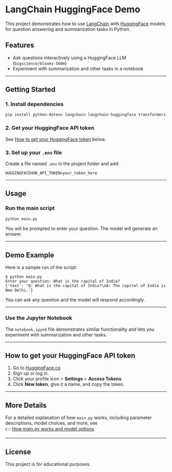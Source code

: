# LangChain HuggingFace Demo

This project demonstrates how to use [LangChain](https://python.langchain.com/) with [HuggingFace](https://huggingface.co/) models for question answering and summarization tasks in Python.

## Features

- Ask questions interactively using a HuggingFace LLM (`bigscience/bloomz-560m`)
- Experiment with summarization and other tasks in a notebook

---

## Getting Started

### 1. Install dependencies

```sh
pip install python-dotenv langchain langchain-huggingface transformers
```

### 2. Get your HuggingFace API token

See [How to get your HuggingFace token](#how-to-get-your-huggingface-api-token) below.

### 3. Set up your `.env` file

Create a file named `.env` in the project folder and add:

```
HUGGINGFACEHUB_API_TOKEN=your_token_here
```

---

## Usage


### Run the main script

```sh
python main.py
```

You will be prompted to enter your question. The model will generate an answer.

---

## Demo Example

Here is a sample run of the script:

```
$ python main.py
Enter your question: What is the capital of India?
{'text': 'Q: What is the capital of India?\nA: The capital of India is New Delhi.'}
```

You can ask any question and the model will respond accordingly.

---

### Use the Jupyter Notebook

The `notebook.ipynb` file demonstrates similar functionality and lets you experiment with summarization and other tasks.

---

## How to get your HuggingFace API token

1. Go to [HuggingFace.co](https://huggingface.co/)
2. Sign up or log in.
3. Click your profile icon > **Settings** > **Access Tokens**
4. Click **New token**, give it a name, and copy the token.

---

## More Details

For a detailed explanation of how `main.py` works, including parameter descriptions, model choices, and more, see  
👉 [How main.py works and model options](Readme_mainpy.md)

---

## License

This project is for educational purposes.